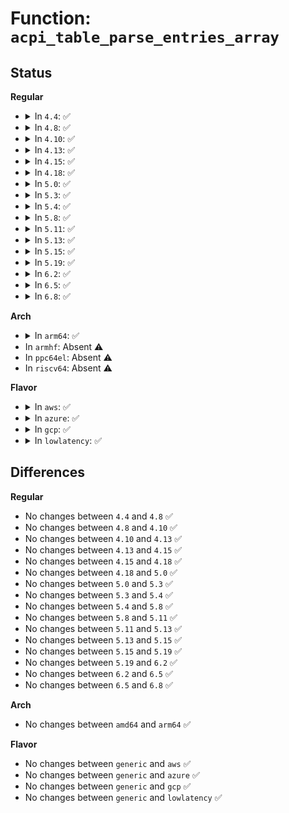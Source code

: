 # Function: <code>acpi_table_parse_entries_array</code>

## Status
<b>Regular</b>
<ul>
<li>
<details>
<summary>In <code>4.4</code>: ✅</summary>

```c
int acpi_table_parse_entries_array(char *id, long unsigned int table_size, struct acpi_subtable_proc *proc, int proc_num, unsigned int max_entries);
```

**Collision:** Unique Global

**Inline:** No

**Transformation:** False

**Instances:**

```
In drivers/acpi/tables.c (ffffffff81fa0960)
Location: drivers/acpi/tables.c:319
Inline: False
Direct callers:
  - arch/x86/kernel/acpi/boot.c:acpi_boot_init
  - drivers/acpi/tables.c:acpi_table_parse_entries
```
**Symbols:**

```
ffffffff81fa0960-ffffffff81fa0a47: acpi_table_parse_entries_array (STB_GLOBAL)
```
</details>
</li>
<li>
<details>
<summary>In <code>4.8</code>: ✅</summary>

```c
int acpi_table_parse_entries_array(char *id, long unsigned int table_size, struct acpi_subtable_proc *proc, int proc_num, unsigned int max_entries);
```

**Collision:** Unique Global

**Inline:** No

**Transformation:** False

**Instances:**

```
In drivers/acpi/tables.c (ffffffff81fcc262)
Location: drivers/acpi/tables.c:328
Inline: False
Direct callers:
  - arch/x86/kernel/acpi/boot.c:acpi_boot_init
  - drivers/acpi/tables.c:acpi_table_parse_entries
  - drivers/acpi/numa.c:acpi_numa_init
```
**Symbols:**

```
ffffffff81fcc262-ffffffff81fcc358: acpi_table_parse_entries_array (STB_GLOBAL)
```
</details>
</li>
<li>
<details>
<summary>In <code>4.10</code>: ✅</summary>

```c
int acpi_table_parse_entries_array(char *id, long unsigned int table_size, struct acpi_subtable_proc *proc, int proc_num, unsigned int max_entries);
```

**Collision:** Unique Global

**Inline:** No

**Transformation:** False

**Instances:**

```
In drivers/acpi/tables.c (ffffffff8200927c)
Location: drivers/acpi/tables.c:330
Inline: False
Direct callers:
  - arch/x86/kernel/acpi/boot.c:acpi_boot_init
  - drivers/acpi/tables.c:acpi_table_parse_entries
  - drivers/acpi/numa.c:acpi_numa_init
```
**Symbols:**

```
ffffffff8200927c-ffffffff82009366: acpi_table_parse_entries_array (STB_GLOBAL)
```
</details>
</li>
<li>
<details>
<summary>In <code>4.13</code>: ✅</summary>

```c
int acpi_table_parse_entries_array(char *id, long unsigned int table_size, struct acpi_subtable_proc *proc, int proc_num, unsigned int max_entries);
```

**Collision:** Unique Global

**Inline:** No

**Transformation:** False

**Instances:**

```
In drivers/acpi/tables.c (ffffffff820ea80f)
Location: drivers/acpi/tables.c:314
Inline: False
Direct callers:
  - arch/x86/kernel/acpi/boot.c:acpi_boot_init
  - drivers/acpi/tables.c:acpi_table_parse_entries
  - drivers/acpi/numa.c:acpi_numa_init
```
**Symbols:**

```
ffffffff820ea80f-ffffffff820ea9e3: acpi_table_parse_entries_array (STB_GLOBAL)
```
</details>
</li>
<li>
<details>
<summary>In <code>4.15</code>: ✅</summary>

```c
int acpi_table_parse_entries_array(char *id, long unsigned int table_size, struct acpi_subtable_proc *proc, int proc_num, unsigned int max_entries);
```

**Collision:** Unique Global

**Inline:** No

**Transformation:** False

**Instances:**

```
In drivers/acpi/tables.c (ffffffff826f376f)
Location: drivers/acpi/tables.c:314
Inline: False
Direct callers:
  - arch/x86/kernel/acpi/boot.c:acpi_boot_init
  - drivers/acpi/tables.c:acpi_table_parse_entries
  - drivers/acpi/numa.c:acpi_numa_init
```
**Symbols:**

```
ffffffff826f376f-ffffffff826f3943: acpi_table_parse_entries_array (STB_GLOBAL)
```
</details>
</li>
<li>
<details>
<summary>In <code>4.18</code>: ✅</summary>

```c
int acpi_table_parse_entries_array(char *id, long unsigned int table_size, struct acpi_subtable_proc *proc, int proc_num, unsigned int max_entries);
```

**Collision:** Unique Global

**Inline:** No

**Transformation:** False

**Instances:**

```
In drivers/acpi/tables.c (ffffffff8271d743)
Location: drivers/acpi/tables.c:319
Inline: False
Direct callers:
  - arch/x86/kernel/acpi/boot.c:acpi_boot_init
  - drivers/acpi/tables.c:acpi_table_parse_entries
  - drivers/acpi/numa.c:acpi_numa_init
  - drivers/mailbox/pcc.c:acpi_pcc_probe
```
**Symbols:**

```
ffffffff8271d743-ffffffff8271d919: acpi_table_parse_entries_array (STB_GLOBAL)
```
</details>
</li>
<li>
<details>
<summary>In <code>5.0</code>: ✅</summary>

```c
int acpi_table_parse_entries_array(char *id, long unsigned int table_size, struct acpi_subtable_proc *proc, int proc_num, unsigned int max_entries);
```

**Collision:** Unique Global

**Inline:** No

**Transformation:** False

**Instances:**

```
In drivers/acpi/tables.c (ffffffff828d576e)
Location: drivers/acpi/tables.c:318
Inline: False
Direct callers:
  - arch/x86/kernel/acpi/boot.c:acpi_boot_init
  - drivers/acpi/tables.c:acpi_table_parse_entries
  - drivers/acpi/numa.c:acpi_numa_init
  - drivers/mailbox/pcc.c:acpi_pcc_probe
```
**Symbols:**

```
ffffffff828d576e-ffffffff828d5944: acpi_table_parse_entries_array (STB_GLOBAL)
```
</details>
</li>
<li>
<details>
<summary>In <code>5.3</code>: ✅</summary>

```c
int acpi_table_parse_entries_array(char *id, long unsigned int table_size, struct acpi_subtable_proc *proc, int proc_num, unsigned int max_entries);
```

**Collision:** Unique Global

**Inline:** No

**Transformation:** False

**Instances:**

```
In drivers/acpi/tables.c (ffffffff828ef545)
Location: drivers/acpi/tables.c:358
Inline: False
Direct callers:
  - arch/x86/kernel/acpi/boot.c:acpi_boot_init
  - drivers/acpi/tables.c:acpi_table_parse_entries
  - drivers/acpi/numa.c:acpi_numa_init
  - drivers/mailbox/pcc.c:acpi_pcc_probe
```
**Symbols:**

```
ffffffff828ef545-ffffffff828ef78a: acpi_table_parse_entries_array (STB_GLOBAL)
```
</details>
</li>
<li>
<details>
<summary>In <code>5.4</code>: ✅</summary>

```c
int acpi_table_parse_entries_array(char *id, long unsigned int table_size, struct acpi_subtable_proc *proc, int proc_num, unsigned int max_entries);
```

**Collision:** Unique Global

**Inline:** No

**Transformation:** False

**Instances:**

```
In drivers/acpi/tables.c (ffffffff828f86d5)
Location: drivers/acpi/tables.c:359
Inline: False
Direct callers:
  - arch/x86/kernel/acpi/boot.c:acpi_boot_init
  - drivers/acpi/tables.c:acpi_table_parse_entries
  - drivers/acpi/numa.c:acpi_numa_init
  - drivers/mailbox/pcc.c:acpi_pcc_probe
```
**Symbols:**

```
ffffffff828f86d5-ffffffff828f892a: acpi_table_parse_entries_array (STB_GLOBAL)
```
</details>
</li>
<li>
<details>
<summary>In <code>5.8</code>: ✅</summary>

```c
int acpi_table_parse_entries_array(char *id, long unsigned int table_size, struct acpi_subtable_proc *proc, int proc_num, unsigned int max_entries);
```

**Collision:** Unique Global

**Inline:** No

**Transformation:** False

**Instances:**

```
In drivers/acpi/tables.c (ffffffff82d0fa2f)
Location: drivers/acpi/tables.c:359
Inline: False
Direct callers:
  - arch/x86/kernel/acpi/boot.c:acpi_parse_madt_lapic_entries
  - drivers/acpi/tables.c:acpi_table_parse_entries
  - drivers/acpi/numa/srat.c:acpi_numa_init
  - drivers/mailbox/pcc.c:acpi_pcc_probe
```
**Symbols:**

```
ffffffff82d0fa2f-ffffffff82d0fb15: acpi_table_parse_entries_array (STB_GLOBAL)
```
</details>
</li>
<li>
<details>
<summary>In <code>5.11</code>: ✅</summary>

```c
int acpi_table_parse_entries_array(char *id, long unsigned int table_size, struct acpi_subtable_proc *proc, int proc_num, unsigned int max_entries);
```

**Collision:** Unique Global

**Inline:** No

**Transformation:** False

**Instances:**

```
In drivers/acpi/tables.c (ffffffff82ffd46f)
Location: drivers/acpi/tables.c:345
Inline: False
Direct callers:
  - arch/x86/kernel/acpi/boot.c:acpi_parse_madt_lapic_entries
  - drivers/acpi/tables.c:acpi_table_parse_entries
  - drivers/acpi/numa/srat.c:acpi_numa_init
  - drivers/mailbox/pcc.c:acpi_pcc_probe
```
**Symbols:**

```
ffffffff82ffd46f-ffffffff82ffd55c: acpi_table_parse_entries_array (STB_GLOBAL)
```
</details>
</li>
<li>
<details>
<summary>In <code>5.13</code>: ✅</summary>

```c
int acpi_table_parse_entries_array(char *id, long unsigned int table_size, struct acpi_subtable_proc *proc, int proc_num, unsigned int max_entries);
```

**Collision:** Unique Global

**Inline:** No

**Transformation:** False

**Instances:**

```
In drivers/acpi/tables.c (ffffffff8320801f)
Location: drivers/acpi/tables.c:345
Inline: False
Direct callers:
  - arch/x86/kernel/acpi/boot.c:acpi_boot_init
  - drivers/acpi/tables.c:acpi_table_parse_entries
  - drivers/acpi/numa/srat.c:acpi_numa_init
  - drivers/mailbox/pcc.c:acpi_pcc_probe
```
**Symbols:**

```
ffffffff8320801f-ffffffff83208250: acpi_table_parse_entries_array (STB_GLOBAL)
```
</details>
</li>
<li>
<details>
<summary>In <code>5.15</code>: ✅</summary>

```c
int acpi_table_parse_entries_array(char *id, long unsigned int table_size, struct acpi_subtable_proc *proc, int proc_num, unsigned int max_entries);
```

**Collision:** Unique Global

**Inline:** No

**Transformation:** False

**Instances:**

```
In drivers/acpi/tables.c (ffffffff832f00e2)
Location: drivers/acpi/tables.c:355
Inline: False
Direct callers:
  - arch/x86/kernel/acpi/boot.c:acpi_boot_init
  - drivers/acpi/tables.c:acpi_table_parse_entries
  - drivers/acpi/numa/srat.c:acpi_numa_init
  - drivers/mailbox/pcc.c:acpi_pcc_probe
```
**Symbols:**

```
ffffffff832f00e2-ffffffff832f0341: acpi_table_parse_entries_array (STB_GLOBAL)
```
</details>
</li>
<li>
<details>
<summary>In <code>5.19</code>: ✅</summary>

```c
int acpi_table_parse_entries_array(char *id, long unsigned int table_size, struct acpi_subtable_proc *proc, int proc_num, unsigned int max_entries);
```

**Collision:** Unique Global

**Inline:** No

**Transformation:** False

**Instances:**

```
In drivers/acpi/tables.c (ffffffff81822970)
Location: drivers/acpi/tables.c:381
Inline: False
Direct callers:
  - arch/x86/kernel/acpi/boot.c:acpi_boot_init
  - drivers/acpi/tables.c:acpi_table_parse_entries
  - drivers/acpi/tables.c:acpi_table_parse_cedt
  - drivers/acpi/numa/srat.c:acpi_numa_init
  - drivers/mailbox/pcc.c:acpi_pcc_probe
```
**Symbols:**

```
ffffffff81822970-ffffffff81822a7b: acpi_table_parse_entries_array (STB_GLOBAL)
```
</details>
</li>
<li>
<details>
<summary>In <code>6.2</code>: ✅</summary>

```c
int acpi_table_parse_entries_array(char *id, long unsigned int table_size, struct acpi_subtable_proc *proc, int proc_num, unsigned int max_entries);
```

**Collision:** Unique Global

**Inline:** No

**Transformation:** False

**Instances:**

```
In drivers/acpi/tables.c (ffffffff81953850)
Location: drivers/acpi/tables.c:391
Inline: False
Direct callers:
  - arch/x86/kernel/acpi/boot.c:acpi_boot_init
  - drivers/acpi/tables.c:acpi_table_parse_madt
  - drivers/acpi/tables.c:acpi_table_parse_cedt
  - drivers/acpi/numa/srat.c:acpi_numa_init
  - drivers/mailbox/pcc.c:acpi_pcc_probe
```
**Symbols:**

```
ffffffff81953850-ffffffff8195395b: acpi_table_parse_entries_array (STB_GLOBAL)
```
</details>
</li>
<li>
<details>
<summary>In <code>6.5</code>: ✅</summary>

```c
int acpi_table_parse_entries_array(char *id, long unsigned int table_size, struct acpi_subtable_proc *proc, int proc_num, unsigned int max_entries);
```

**Collision:** Unique Global

**Inline:** No

**Transformation:** False

**Instances:**

```
In drivers/acpi/tables.c (ffffffff81999c50)
Location: drivers/acpi/tables.c:401
Inline: False
Direct callers:
  - arch/x86/kernel/acpi/boot.c:acpi_boot_init
  - drivers/acpi/tables.c:acpi_table_parse_madt
  - drivers/acpi/tables.c:acpi_table_parse_cedt
  - drivers/acpi/numa/srat.c:acpi_numa_init
  - drivers/mailbox/pcc.c:acpi_pcc_probe
```
**Symbols:**

```
ffffffff81999c50-ffffffff81999d5b: acpi_table_parse_entries_array (STB_GLOBAL)
```
</details>
</li>
<li>
<details>
<summary>In <code>6.8</code>: ✅</summary>

```c
int acpi_table_parse_entries_array(char *id, long unsigned int table_size, struct acpi_subtable_proc *proc, int proc_num, unsigned int max_entries);
```

**Collision:** Unique Global

**Inline:** No

**Transformation:** False

**Instances:**

```
In drivers/acpi/tables.c (ffffffff819e20d0)
Location: drivers/acpi/tables.c:228
Inline: False
Direct callers:
  - drivers/acpi/tables.c:acpi_table_parse_madt
  - drivers/acpi/tables.c:acpi_table_parse_cedt
  - drivers/acpi/numa/srat.c:acpi_numa_init
  - drivers/mailbox/pcc.c:acpi_pcc_probe
```
**Symbols:**

```
ffffffff819e20d0-ffffffff819e21db: acpi_table_parse_entries_array (STB_GLOBAL)
```
</details>
</li>
</ul>
<b>Arch</b>
<ul>
<li>
<details>
<summary>In <code>arm64</code>: ✅</summary>

```c
int acpi_table_parse_entries_array(char *id, long unsigned int table_size, struct acpi_subtable_proc *proc, int proc_num, unsigned int max_entries);
```

**Collision:** Unique Global

**Inline:** No

**Transformation:** False

**Instances:**

```
In drivers/acpi/tables.c (ffff80001147b74c)
Location: drivers/acpi/tables.c:359
Inline: False
Direct callers:
  - drivers/acpi/tables.c:acpi_table_parse_entries
  - drivers/acpi/numa.c:acpi_numa_init
  - drivers/mailbox/pcc.c:acpi_pcc_probe
```
**Symbols:**

```
ffff80001147b74c-ffff80001147b9ac: acpi_table_parse_entries_array (STB_GLOBAL)
```
</details>
</li>
<li>
In <code>armhf</code>: Absent ⚠️
</li>
<li>
In <code>ppc64el</code>: Absent ⚠️
</li>
<li>
In <code>riscv64</code>: Absent ⚠️
</li>
</ul>
<b>Flavor</b>
<ul>
<li>
<details>
<summary>In <code>aws</code>: ✅</summary>

```c
int acpi_table_parse_entries_array(char *id, long unsigned int table_size, struct acpi_subtable_proc *proc, int proc_num, unsigned int max_entries);
```

**Collision:** Unique Global

**Inline:** No

**Transformation:** False

**Instances:**

```
In drivers/acpi/tables.c (ffffffff828e1441)
Location: drivers/acpi/tables.c:359
Inline: False
Direct callers:
  - arch/x86/kernel/acpi/boot.c:acpi_boot_init
  - drivers/acpi/tables.c:acpi_table_parse_entries
  - drivers/acpi/numa.c:acpi_numa_init
  - drivers/mailbox/pcc.c:acpi_pcc_probe
```
**Symbols:**

```
ffffffff828e1441-ffffffff828e1696: acpi_table_parse_entries_array (STB_GLOBAL)
```
</details>
</li>
<li>
<details>
<summary>In <code>azure</code>: ✅</summary>

```c
int acpi_table_parse_entries_array(char *id, long unsigned int table_size, struct acpi_subtable_proc *proc, int proc_num, unsigned int max_entries);
```

**Collision:** Unique Global

**Inline:** No

**Transformation:** False

**Instances:**

```
In drivers/acpi/tables.c (ffffffff828d98cc)
Location: drivers/acpi/tables.c:359
Inline: False
Direct callers:
  - arch/x86/kernel/acpi/boot.c:acpi_boot_init
  - drivers/acpi/tables.c:acpi_table_parse_entries
  - drivers/acpi/numa.c:acpi_numa_init
  - drivers/mailbox/pcc.c:acpi_pcc_probe
```
**Symbols:**

```
ffffffff828d98cc-ffffffff828d9b21: acpi_table_parse_entries_array (STB_GLOBAL)
```
</details>
</li>
<li>
<details>
<summary>In <code>gcp</code>: ✅</summary>

```c
int acpi_table_parse_entries_array(char *id, long unsigned int table_size, struct acpi_subtable_proc *proc, int proc_num, unsigned int max_entries);
```

**Collision:** Unique Global

**Inline:** No

**Transformation:** False

**Instances:**

```
In drivers/acpi/tables.c (ffffffff828f42d1)
Location: drivers/acpi/tables.c:359
Inline: False
Direct callers:
  - arch/x86/kernel/acpi/boot.c:acpi_boot_init
  - drivers/acpi/tables.c:acpi_table_parse_entries
  - drivers/acpi/numa.c:acpi_numa_init
  - drivers/mailbox/pcc.c:acpi_pcc_probe
```
**Symbols:**

```
ffffffff828f42d1-ffffffff828f4526: acpi_table_parse_entries_array (STB_GLOBAL)
```
</details>
</li>
<li>
<details>
<summary>In <code>lowlatency</code>: ✅</summary>

```c
int acpi_table_parse_entries_array(char *id, long unsigned int table_size, struct acpi_subtable_proc *proc, int proc_num, unsigned int max_entries);
```

**Collision:** Unique Global

**Inline:** No

**Transformation:** False

**Instances:**

```
In drivers/acpi/tables.c (ffffffff828f9729)
Location: drivers/acpi/tables.c:359
Inline: False
Direct callers:
  - arch/x86/kernel/acpi/boot.c:acpi_boot_init
  - drivers/acpi/tables.c:acpi_table_parse_entries
  - drivers/acpi/numa.c:acpi_numa_init
  - drivers/mailbox/pcc.c:acpi_pcc_probe
```
**Symbols:**

```
ffffffff828f9729-ffffffff828f997e: acpi_table_parse_entries_array (STB_GLOBAL)
```
</details>
</li>
</ul>

## Differences
<b>Regular</b>
<ul>
<li>
No changes between <code>4.4</code> and <code>4.8</code> ✅
</li>
<li>
No changes between <code>4.8</code> and <code>4.10</code> ✅
</li>
<li>
No changes between <code>4.10</code> and <code>4.13</code> ✅
</li>
<li>
No changes between <code>4.13</code> and <code>4.15</code> ✅
</li>
<li>
No changes between <code>4.15</code> and <code>4.18</code> ✅
</li>
<li>
No changes between <code>4.18</code> and <code>5.0</code> ✅
</li>
<li>
No changes between <code>5.0</code> and <code>5.3</code> ✅
</li>
<li>
No changes between <code>5.3</code> and <code>5.4</code> ✅
</li>
<li>
No changes between <code>5.4</code> and <code>5.8</code> ✅
</li>
<li>
No changes between <code>5.8</code> and <code>5.11</code> ✅
</li>
<li>
No changes between <code>5.11</code> and <code>5.13</code> ✅
</li>
<li>
No changes between <code>5.13</code> and <code>5.15</code> ✅
</li>
<li>
No changes between <code>5.15</code> and <code>5.19</code> ✅
</li>
<li>
No changes between <code>5.19</code> and <code>6.2</code> ✅
</li>
<li>
No changes between <code>6.2</code> and <code>6.5</code> ✅
</li>
<li>
No changes between <code>6.5</code> and <code>6.8</code> ✅
</li>
</ul>
<b>Arch</b>
<ul>
<li>
No changes between <code>amd64</code> and <code>arm64</code> ✅
</li>
</ul>
<b>Flavor</b>
<ul>
<li>
No changes between <code>generic</code> and <code>aws</code> ✅
</li>
<li>
No changes between <code>generic</code> and <code>azure</code> ✅
</li>
<li>
No changes between <code>generic</code> and <code>gcp</code> ✅
</li>
<li>
No changes between <code>generic</code> and <code>lowlatency</code> ✅
</li>
</ul>
